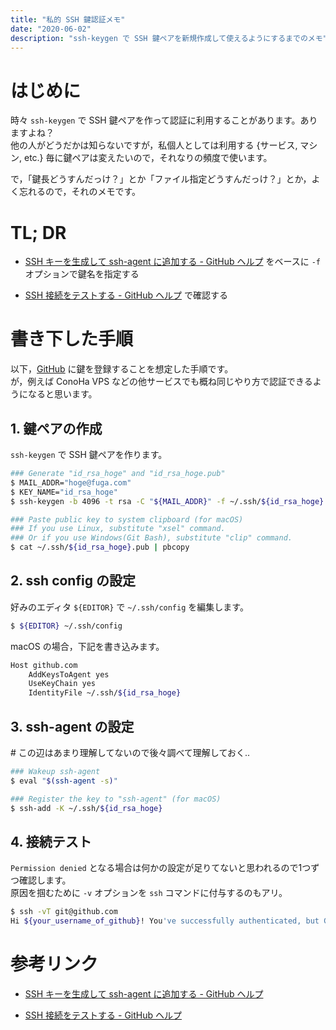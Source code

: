 ```yaml
---
title: "私的 SSH 鍵認証メモ"
date: "2020-06-02"
description: "ssh-keygen で SSH 鍵ペアを新規作成して使えるようにするまでのメモ"
---
```


# はじめに

時々 `ssh-keygen` で SSH 鍵ペアを作って認証に利用することがあります。ありますよね？  
他の人がどうだかは知らないですが，私個人としては利用する {サービス, マシン, etc.} 毎に鍵ペアは変えたいので，それなりの頻度で使います。

で，「鍵長どうすんだっけ？」とか「ファイル指定どうすんだっけ？」とか，よく忘れるので，それのメモです。

# TL; DR

* [SSH キーを生成して ssh-agent に追加する - GitHub ヘルプ](https://help.github.com/ja/github/authenticating-to-github/generating-a-new-ssh-key-and-adding-it-to-the-ssh-agent) をベースに `-f` オプションで鍵名を指定する

* [SSH 接続をテストする - GitHub ヘルプ](https://help.github.com/ja/github/authenticating-to-github/testing-your-ssh-connection) で確認する

# 書き下した手順

以下，[GitHub](https://github.com) に鍵を登録することを想定した手順です。  
が，例えば ConoHa VPS などの他サービスでも概ね同じやり方で認証できるようになると思います。

## 1. 鍵ペアの作成

`ssh-keygen` で SSH 鍵ペアを作ります。

```sh
### Generate "id_rsa_hoge" and "id_rsa_hoge.pub"
$ MAIL_ADDR="hoge@fuga.com"
$ KEY_NAME="id_rsa_hoge"
$ ssh-keygen -b 4096 -t rsa -C "${MAIL_ADDR}" -f ~/.ssh/${id_rsa_hoge}

### Paste public key to system clipboard (for macOS)
### If you use Linux, substitute "xsel" command.
### Or if you use Windows(Git Bash), substitute "clip" command.
$ cat ~/.ssh/${id_rsa_hoge}.pub | pbcopy
```

## 2. ssh config の設定

好みのエディタ `${EDITOR}` で `~/.ssh/config` を編集します。  

```sh
$ ${EDITOR} ~/.ssh/config
```

macOS の場合，下記を書き込みます。

```sh
Host github.com
	AddKeysToAgent yes
	UseKeyChain yes
	IdentityFile ~/.ssh/${id_rsa_hoge}
```

## 3. ssh-agent の設定

\# この辺はあまり理解してないので後々調べて理解しておく..

```sh
### Wakeup ssh-agent
$ eval "$(ssh-agent -s)"

### Register the key to "ssh-agent" (for macOS)
$ ssh-add -K ~/.ssh/${id_rsa_hoge}
```

## 4. 接続テスト

`Permission denied` となる場合は何かの設定が足りてないと思われるので1つずつ確認します。  
原因を掴むために `-v` オプションを `ssh` コマンドに付与するのもアリ。

```sh
$ ssh -vT git@github.com
Hi ${your_username_of_github}! You've successfully authenticated, but GitHub does not provide shell access.
```

# 参考リンク

* [SSH キーを生成して ssh-agent に追加する - GitHub ヘルプ](https://help.github.com/ja/github/authenticating-to-github/generating-a-new-ssh-key-and-adding-it-to-the-ssh-agent)

* [SSH 接続をテストする - GitHub ヘルプ](https://help.github.com/ja/github/authenticating-to-github/testing-your-ssh-connection)

